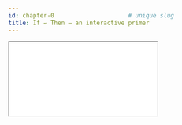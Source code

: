 ```yaml
---
id: chapter-0                     # unique slug
title: If → Then — an interactive primer
---
```


<!-- Embed the HTML file you just copied to static/ -->
<iframe
  src="/if-then.html"
  style={{ width: '100%', height: '420px', border: 'none' }}
/>

---

Below the widget you can start pasting Chapter 0 prose (headings, LaTeX, lists, …).
